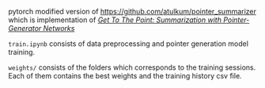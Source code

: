 pytorch modified version of https://github.com/atulkum/pointer_summarizer which is implementation of *[Get To The Point: Summarization with Pointer-Generator Networks](https://arxiv.org/abs/1704.04368)*

`train.ipynb` consists of data preprocessing and pointer generation model training.

`weights/` consists of the folders which corresponds to the training sessions. Each of them contains the best weights and the training history csv file.
